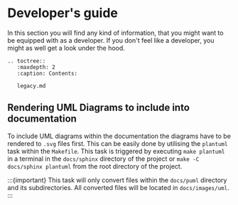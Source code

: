 # Developer's guide

In this section you will find any kind of information, that you might want to be equipped with as a developer.
If you don't feel like a developer, you might as well get a look under the hood.

```{eval-rst}
.. toctree::
   :maxdepth: 2
   :caption: Contents:

   legacy.md
```

## Rendering UML Diagrams to include  into documentation

To include UML diagrams within the documentation the diagrams have to be rendered to `.svg` files first.
This can be easily done by utilising the `plantuml` task within the `Makefile`.
This task is triggered by executing `make plantuml` in a terminal in the `docs/sphinx` directory of the project or `make -C docs/sphinx plantuml` from the root directory of the project.

:::{important} 
This task will only convert files within the `docs/puml` directory and its subdirectories. 
All converted files will be located in `docs/images/uml`.
:::